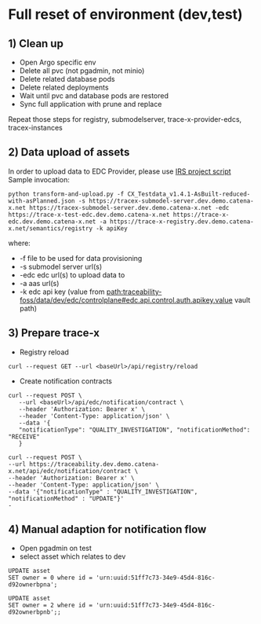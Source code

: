 # Full reset of environment (dev,test)
## 1) Clean up

- Open Argo specific env
- Delete all pvc (not pgadmin, not minio)
- Delete related database pods
- Delete related deployments
- Wait until pvc and database pods are restored
- Sync full application with prune and replace

Repeat those steps for registry, submodelserver, trace-x-provider-edcs, tracex-instances

## 2) Data upload of assets
In order to upload data to EDC Provider, please use [IRS project script](https://github.com/catenax-ng/tx-item-relationship-service/blob/main/testdata-transform/transform-and-upload.py)
Sample invocation:

```
python transform-and-upload.py -f CX_Testdata_v1.4.1-AsBuilt-reduced-with-asPlanned.json -s https://tracex-submodel-server.dev.demo.catena-x.net https://tracex-submodel-server.dev.demo.catena-x.net -edc https://trace-x-test-edc.dev.demo.catena-x.net https://trace-x-edc.dev.demo.catena-x.net -a https://trace-x-registry.dev.demo.catena-x.net/semantics/registry -k apiKey
```

where:

* -f file to be used for data provisioning
* -s submodel server url(s)
* -edc edc url(s) to upload data to
* -a aas url(s)
* -k edc api key (value from <path:traceability-foss/data/dev/edc/controlplane#edc.api.control.auth.apikey.value> vault path)

## 3) Prepare trace-x
- Registry reload
```
curl --request GET --url <baseUrl>/api/registry/reload
```
- Create notification contracts
```
curl --request POST \
   --url <baseUrl>/api/edc/notification/contract \
   --header 'Authorization: Bearer x' \
   --header 'Content-Type: application/json' \
   --data '{
   "notificationType": "QUALITY_INVESTIGATION", "notificationMethod": "RECEIVE"
   }
```
```
curl --request POST \
--url https://traceability.dev.demo.catena-x.net/api/edc/notification/contract \
--header 'Authorization: Bearer x' \
--header 'Content-Type: application/json' \
--data '{"notificationType" : "QUALITY_INVESTIGATION", "notificationMethod" : "UPDATE"}'
-
```
## 4) Manual adaption for notification flow
- Open pgadmin on test
- select asset which relates to dev
```
UPDATE asset
SET owner = 0 where id = 'urn:uuid:51ff7c73-34e9-45d4-816c-d92ownerbpna';

UPDATE asset
SET owner = 2 where id = 'urn:uuid:51ff7c73-34e9-45d4-816c-d92ownerbpnb';;
```

